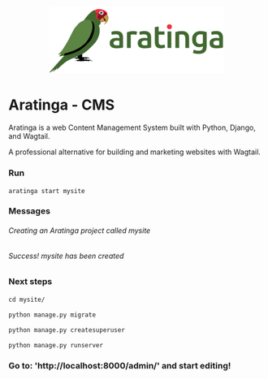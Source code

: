 <h1 align="center">
    <picture>
        <source media="(prefers-color-scheme: light)" srcset=".github/aratinga.svg">
        <source media="(prefers-color-scheme: dark)" srcset=".github/aratinga-inverse.svg">
        <img width="343" src=".github/aratinga.svg" alt="Aratinga">
    </picture>
</h1>

# Aratinga - CMS

Aratinga is a web Content Management System built with Python, Django, and Wagtail.

A professional alternative for building and marketing websites with Wagtail.

### Run
``` CLI
aratinga start mysite
```

### Messages

###### Creating an Aratinga project called mysite

###### Success! mysite has been created

### Next steps
``` CLI
cd mysite/
```
``` CLI
python manage.py migrate
```
``` CLI
python manage.py createsuperuser
```
``` CLI
python manage.py runserver
```

### Go to: 'http://localhost:8000/admin/' and start editing!